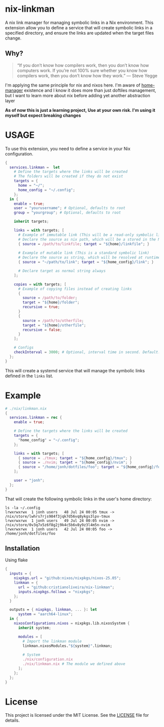 # nix-linkman

A nix link manager for managing symbolic links in a Nix environment. 
This extension allow you to define a service that will create symbolic links in a specified directory,
and ensure the links are updated when the target files change.

## Why?

> “If you don’t know how compilers work, then you don’t know how computers work. If you’re not 100% sure whether you know how compilers work, then you don’t know how they work.” — Steve Yegge

I'm applying the same principle for nix and nixos here. I'm aware of [home-manager](https://github.com/nix-community/home-manager) existence and I know it does more than just doftiles management, but 
I want to learn more about nix before adding yet another abstraction layer

**As of now this is just a learning project, Use at your own risk. I'm using it myself but expect breaking changes**

# USAGE

To use this extension, you need to define a service in your Nix configuration.

```nix
{
  services.linkman =  let
    # Define the targets where the links will be created
    # The folders will be created if they do not exist
    targets = {
      home = "~/"; 
      home_config = "~/.config";
    };
  in {
    enable = true;
    user = "yourusername"; # Optional, defaults to root
    group = "yourgroup"; # Optional, defaults to root

    inherit targets;

    links = with targets; [
      # Example of immutable link (This will be a read-only symbolic link)
      # Declare the source as nix path, which will be a stored in the Nix store
      { source = /path/to/linkfile; target = "${home}/linkfile"; }
      
      # Example of mutable link (This is a standard symbolic link)
      # Declare the source as string, which will be resolved at runtime
      { source = "~/path/to/link"; target = "${home_config}/link"; }

      # Declare target as normal string always
    ];

    copies = with targets; [
      # Example of copying files instead of creating links
      { 
        source = /path/to/folder;
        target = "${home}/folder";
        recursive = true;
      }
      { 
        source = /path/to/otherfile;
        target = "${home}/otherfile";
        recursive = false;
      }
    ];

    # Configs
    checkInterval = 3000; # Optional, interval time in second. Default: 5 minutes.
  };
}
```
This will create a systemd service that will manage the symbolic links defined in the `links` list.

# Example

```nix
# ./nix/linkman.nix
{
  services.linkman = rec {
    enable = true;

    # Define the targets where the links will be created
    targets = {
      "home_config" = "~/.config";
    };

    links = with targets; [
      { source = ./tmux; target = "${home_config}/tmux"; }
      { source = ./nvim; target = "${home_config}/nvim"; }
      { source = "/home/jonh/dotfiles/foo"; target = "${home_config}/foo"; }
    ];

    user = "jonh";
  };
}
```

That will create the following symbolic links in the user's home directory:
```
ls -la ~/.config
lrwxrwxrwx  1 jonh users   48 Jul 24 00:05 tmux -> /nix/store/lwhrs7rjs984f3jqk7d56vq8ykgs3lpv-tmux
lrwxrwxrwx  1 jonh users   49 Jul 24 00:05 nvim -> /nix/store/0v3q7x5z6f8g2j9k4c5b6v8y9z3l4m5n-nvim
lrwxrwxrwx  1 jonh users   42 Jul 24 00:05 foo -> /home/jonh/dotfiles/foo
```

## Installation

Using flake
```nix
{
  inputs = {
    nixpkgs.url = "github:nixos/nixpkgs/nixos-25.05";
    linkman = {
      url = "github:cristianoliveira/nix-linkman";
      inputs.nixpkgs.follows = "nixpkgs";
    };
  }

  outputs = { nixpkgs, linkman, ... }: let
      system = "aarch64-linux";
  in {
    nixosConfigurations.nixos = nixpkgs.lib.nixosSystem {
      inherit system;

      modules = [
        # Import the linkman module
        linkman.nixosModules."${system}".linkman;
  
        # System
        ./nix/configuration.nix
        ./nix/linkman.nix # The module we defined above
      ];
    };
  };
}

```

# License

This project is licensed under the MIT License. See the [LICENSE](LICENSE) file for details.
